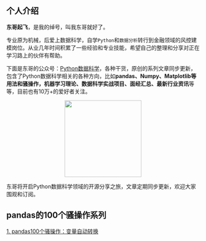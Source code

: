 ## 个人介绍

**东哥起飞**，是我的绰号，叫我东哥就好了。

专业原为机械，后爱上数据科学，自学`Python`和`数据分析`转行到金融领域的风控建模岗位。从业几年时间积累了一些经验和专业技能，希望自己的整理和分享对正在学习路上的伙伴有帮助。

下面是东哥的公众号：[Python数据科学](https://mp.weixin.qq.com/s/QKGi7bO3mpCWmsFEwuFFTw)，各种干货，原创的系列文章同步更新，包含了Python数据科学相关的各种方向，比如**pandas、Numpy、Matplotlib等用法和骚操作，机器学习理论、数据科学实战项目、面经汇总、最新行业资讯**等等，目前也有10万+的爱好者关注。

<div align=center>
<img src="https://github.com/xiaoyusmd/PythonDataScience/blob/main/images/%E5%85%AC%E4%BC%97%E5%8F%B7%E4%BA%8C%E7%BB%B4%E7%A0%81.jpg?raw=true" width="200" height="200" />
</div>

东哥将开启Python数据科学领域的开源分享之旅，文章定期同步更新，欢迎大家围观和订阅。

## pandas的100个骚操作系列

[1. pandas100个骚操作：变量自动转换](https://github.com/xiaoyusmd/PythonDataScience/blob/main/pands100-tricks/pandas100%E4%B8%AA%E9%AA%9A%E6%93%8D%E4%BD%9C%E4%B8%80%EF%BC%9A%E5%8F%98%E9%87%8F%E8%87%AA%E5%8A%A8%E8%BD%AC%E6%8D%A2.md)
